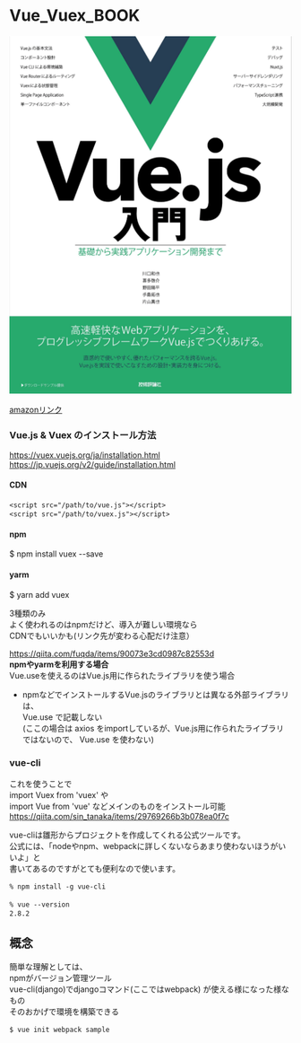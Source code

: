 # Vue_Vuex_BOOK

<img src="images/vue_book.png" alt="Vue.js本">

[amazonリンク](https://www.amazon.co.jp/Vue-js入門-基礎から実践アプリケーション開発まで-川口-和也/dp/4297100916/)


### Vue.js & Vuex のインストール方法  
https://vuex.vuejs.org/ja/installation.html  
https://jp.vuejs.org/v2/guide/installation.html  

  
#### CDN  
```
<script src="/path/to/vue.js"></script>
<script src="/path/to/vuex.js"></script>
```

#### npm  
$ npm install vuex --save  

#### yarm
$ yarn add vuex


3種類のみ  
よく使われるのはnpmだけど、導入が難しい環境なら  
CDNでもいいかも(リンク先が変わる心配だけ注意）  

https://qiita.com/fuqda/items/90073e3cd0987c82553d  
**npmやyarmを利用する場合**  
Vue.useを使えるのはVue.js用に作られたライブラリを使う場合  
* npmなどでインストールするVue.jsのライブラリとは異なる外部ライブラリは、  
Vue.use で記載しない  
(ここの場合は axios をimportしているが、Vue.js用に作られたライブラリではないので、 Vue.use を使わない)  


### vue-cli
これを使うことで  
import Vuex from 'vuex' や  
import Vue from 'vue' などメインのものをインストール可能  
https://qiita.com/sin_tanaka/items/29769266b3b078ea0f7c  

vue-cliは雛形からプロジェクトを作成してくれる公式ツールです。  
公式には、「nodeやnpm、webpackに詳しくないならあまり使わないほうがいいよ」と  
書いてあるのですがとても便利なので使います。  
```
% npm install -g vue-cli

% vue --version
2.8.2
```

## 概念
簡単な理解としては、  
npmがバージョン管理ツール  
vue-cli(django)でdjangoコマンド(ここではwebpack) が使える様になった様なもの  
そのおかげで環境を構築できる  
```
$ vue init webpack sample
```

